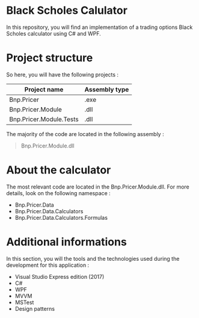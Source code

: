 # Black Scholes Calulator

In this repository, you will find an implementation of a trading options Black Scholes calculator using C# and WPF.

# Project structure

So here, you will have the following projects :

| Project name                 | Assembly type               |
| ---------------------------- | --------------------------- |
| Bnp.Pricer                   | .exe                        |
| Bnp.Pricer.Module            | .dll                        |
| Bnp.Pricer.Module.Tests      | .dll                        |


The majority of the code are located in the following assembly :

> Bnp.Pricer.Module.dll 

# About the calculator

The most relevant code are located in the Bnp.Pricer.Module.dll. 
For more details, look on the following namespace :

* Bnp.Pricer.Data
* Bnp.Pricer.Data.Calculators
* Bnp.Pricer.Data.Calculators.Formulas


# Additional informations

In this section, you will the tools and the technologies used during the development for this application :

* Visual Studio Express edition (2017)
* C#
* WPF
* MVVM
* MSTest
* Design patterns
